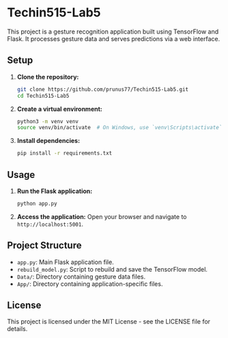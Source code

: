 # Techin515-Lab5

This project is a gesture recognition application built using TensorFlow and Flask. It processes gesture data and serves predictions via a web interface.

## Setup

1. **Clone the repository:**
   ```sh
   git clone https://github.com/prunus77/Techin515-Lab5.git
   cd Techin515-Lab5
   ```

2. **Create a virtual environment:**
   ```sh
   python3 -m venv venv
   source venv/bin/activate  # On Windows, use `venv\Scripts\activate`
   ```

3. **Install dependencies:**
   ```sh
   pip install -r requirements.txt
   ```

## Usage

1. **Run the Flask application:**
   ```sh
   python app.py
   ```

2. **Access the application:**
   Open your browser and navigate to `http://localhost:5001`.

## Project Structure

- `app.py`: Main Flask application file.
- `rebuild_model.py`: Script to rebuild and save the TensorFlow model.
- `Data/`: Directory containing gesture data files.
- `App/`: Directory containing application-specific files.

## License

This project is licensed under the MIT License - see the LICENSE file for details. 